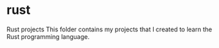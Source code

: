 # rust
Rust projects
This folder contains my projects that I created to learn the Rust programming language.
